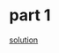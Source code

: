 # part 1
[solution](https://uiua.org/pad?src=0_14_0-dev_7__IyBkYXkgNCBzZWNvbmQgYXR0ZW1wdAomZnJhcyAiaW5wdXQiCkQg4oaQIOKJoeKKouKJoeKGu-KHoeKnuy4KUiDihpAg4omh4oeM4o2JCuKKnOKImOKJoEBcbi4KIlhNQVMiCuKKgygvK-KZrSDijJUgICAgICAgIyBzZWFyY2ggcm93cwp8IC8r4pmtIOKMleKKmeKJoeKHjCAgICAjIHNlYXJjaCByZXZlcnNlZCByb3dzCnwgLyvima0g4oyV4oqZ4o2JICAgICAjIHNlYXJjaCBjb2x1bW5zCnwgLyvima0g4oyV4oqZKOKJoeKHjOKNiSkgIyBzZWFyY2ggY29sdW1ucyBib3R0b20tdXAKICAjIHNlYXJjaCBhbGwgZm91ciBkaWFnb25hbHMgZm9yIGFsbCA0eDQgd2luZG93cwp8IC8r4omh4omN4oqZwqTiiaFEIC_iioLiiaEo4omh4o2lUuKHoTTCpCkgL-KKguKniOKImDRfNDoKKQorKysrCg==)
